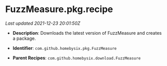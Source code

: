 # FuzzMeasure.pkg.recipe

_Last updated 2021-12-23 20:01:50Z_

- **Description**: Downloads the latest version of FuzzMeasure and creates a package.

- **Identifier**: `com.github.homebysix.pkg.FuzzMeasure`

- **Parent Recipes**: `com.github.homebysix.download.FuzzMeasure`
